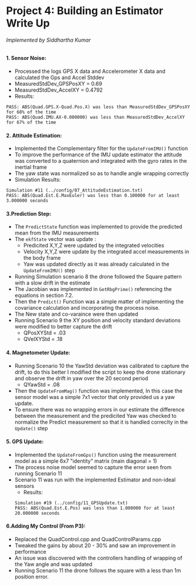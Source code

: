 # Project 4: Building an Estimator Write Up #
###### Implemented by Siddhartha Kumar ####


#### 1. Sensor Noise:
   - Processed the logs GPS X data and Accelerometer X data and calculated the Gps and Accel Stddev
   - MeasuredStdDev_GPSPosXY = 0.69
   - MeasuredStdDev_AccelXY = 0.4792
   - Results:
   ```
   PASS: ABS(Quad.GPS.X-Quad.Pos.X) was less than MeasuredStdDev_GPSPosXY for 68% of the time
   PASS: ABS(Quad.IMU.AX-0.000000) was less than MeasuredStdDev_AccelXY for 67% of the time
   ```


#### 2. Attitude Estimation:
   - Implemented the Complementary filter for the `UpdateFromIMU()` function
   - To improve the performance of the IMU update estimator the attitude was converted to a quaternion and integrated with the gyro rates in the inertial frame
   - The yaw state was normalized so as to handle angle wrapping correctly
   - Simulation Results:
   ```
   Simulation #11 (../config/07_AttitudeEstimation.txt)
   PASS: ABS(Quad.Est.E.MaxEuler) was less than 0.100000 for at least 3.000000 seconds
   ```
   
#### 3.Prediction Step:
   - The `PredictState` function was implemented to provide the predicted mean from the IMU measurements
   - The `ekfState` vector was update :
      - Predicited X,Y,Z were updated by the integrated velocities
      - Velocity X,Y,Z were update by the integrated accel measurements in the body frame
      - Yaw was updated directly as it was already calculated in the `UpdateFromIMU()` step
   - Running Simulation scenario 8 the drone followed the Square pattern with a slow drift in the estimate
   - The Jacobian was implemented in `GetRbgPrime()` referencing the equations in section 7.2.
   - Then the `Predict()` Function was a simple matter of implementing the covariance calculation and incorporating the process noise.
   - The New state and co-varaince were then updated
   - Running Scenario 9 the XY position and velocity standard deviations were modified to better capture the drift
      - QPosXYStd = .03
      - QVelXYStd = .18
   
#### 4. Magnetometer Update:
   - Running Scenario 10 the YawStd deviation was calibrated to capture the drift, to do this better I modified the script to keep the drone stationary and observe the drift in yaw over the 20 second period
     - QYawStd = .08
   - Then the `UpdateFromMag()` function was implemented, In this case the sensor model was a simple 7x1 vector that only provided us a yaw update.
   - To ensure there was no wrapping errors in our estimate the difference between the measurement and the predicited Yaw was checked to normalize the Predict measurement so that it is handled correclty in the `Update()` step

   
#### 5. GPS Update:
   - Implemented the `UpdateFromGps()` function using the measurement model as a simple 6x7 "identity" matrix (main diagonal = 1)
   - The process noise model seemed to capture the error seen from running Scenario 11
   - Scenario 11 was run with the implemented Estimator and non-ideal sensors
      - Results:
      ```
      Simulation #19 (../config/11_GPSUpdate.txt)
      PASS: ABS(Quad.Est.E.Pos) was less than 1.000000 for at least 20.000000 seconds
      ```

#### 6.Adding My Control (From P3):
   - Replaced the QuadControl.cpp and QuadControlParams.cpp
   - Tweaked the gains by about 20 - 30% and saw an improvement in performance
   - An issue was discovered with the controllers handling of wrapping of the Yaw angle and was updated
   - Running Scenario 11 the drone follows the square with a less than 1m position error.